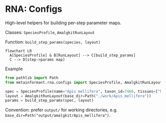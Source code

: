 # RNA: Configs

High-level helpers for building per-step parameter maps.

Classes: `SpeciesProfile`, `AmalgkitRunLayout`

Function: `build_step_params(species, layout)`

```mermaid
flowchart LR
  A[SpeciesProfile] & B[RunLayout] --> C[build_step_params]
  C --> D[step->params map]
```

Example

```python
from pathlib import Path
from metainformant.rna.configs import SpeciesProfile, AmalgkitRunLayout, build_step_params

spec = SpeciesProfile(name="Apis mellifera", taxon_id=7460, tissues=["head", "abdomen"])
layout = AmalgkitRunLayout(base_dir=Path("./work/Apis_mellifera"))
params = build_step_params(spec, layout)
```

Convention: prefer `output/` for working directories, e.g. `base_dir=Path("output/amalgkit/Apis_mellifera")`.


